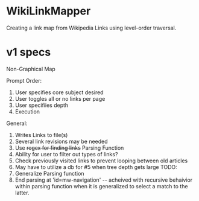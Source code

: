 # WikiLinkMapper
Creating a link map from Wikipedia Links using level-order traversal.

# v1 specs 

Non-Graphical Map

Prompt Order:
1. User specifies core subject desired
2. User toggles all or no links per page
3. User specifiies depth
4. Execution

General:
1. Writes Links to file(s)
2. Several link revisions may be needed
3. Use ~~regex for finding links~~ Parsing Function
4. Ability for user to filter out types of links?
5. Check previously visited links to prevent looping between old articles
6. May have to utilize a db for #5 when tree depth gets large
TODO:
1. Generalize Parsing function
2. End parsing at 'id=mw-navigation' -- acheived with recursive behaivior within parsing function when it is generalized to select a match to the latter. 

